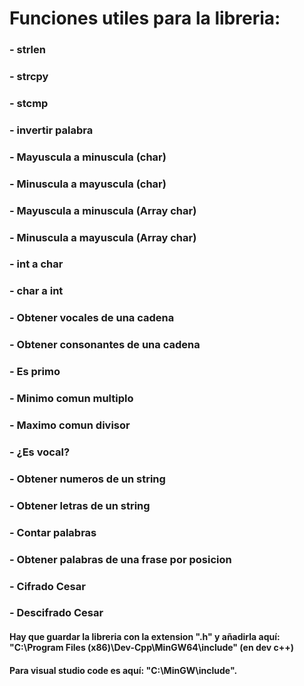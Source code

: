 #   Funciones utiles para la libreria:

###        - strlen
###        - strcpy
###        - stcmp
###        - invertir palabra
###        - Mayuscula a minuscula (char)
###        - Minuscula a mayuscula (char)
###        - Mayuscula a minuscula (Array char)
###        - Minuscula a mayuscula (Array char)
###        - int a char
###        - char a int
###        - Obtener vocales de una cadena
###        - Obtener consonantes de una cadena
###        - Es primo
###        - Minimo comun multiplo
###        - Maximo comun divisor
###        - ¿Es vocal?
###        - Obtener numeros de un string
###        - Obtener letras de un string
###        - Contar palabras
###        - Obtener palabras de una frase por posicion
###        - Cifrado Cesar
###        - Descifrado Cesar

#### Hay que guardar la libreria con la extension ".h" y añadirla aquí: "C:\Program Files (x86)\Dev-Cpp\MinGW64\include" (en dev c++) 
#### Para visual studio code es aquí: "C:\MinGW\include".